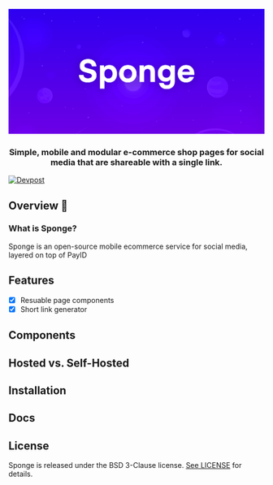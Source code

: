<div align="center">
    
[![Sponge](./shared/sponge-header.png)](https://sponge.id)

### Simple, mobile and modular e-commerce shop pages for social media that are shareable with a single link.
</div>

[![Devpost](https://img.shields.io/badge/devpost-%40fragment-blue)](https://devpost.com/fragment?ref_content=user-portfolio&ref_feature=portfolio&ref_medium=global-nav)

## Overview 👋

### What is Sponge?

Sponge is an open-source mobile ecommerce service for social media, layered on top of PayID

## Features

- [x] Resuable page components
- [x] Short link generator

## Components

## Hosted vs. Self-Hosted

## Installation

## Docs

## License

Sponge is released under the BSD 3-Clause license. [See LICENSE](https://github.com/fragmnt/sponge/blob/master/LICENSE) for details.